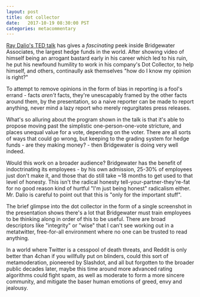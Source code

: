 ```yaml
---
layout: post
title: dot collector
date:   2017-10-19 08:30:00 PST
categories: metacommentary
---
```


[Ray Dalio's TED
talk](https://www.ted.com/talks/ray_dalio_how_to_build_a_company_where_the_best_ideas_win)
has gives a *fascinating* peek inside Bridgewater Associates, the largest hedge
funds in the world. After showing video of himself being an arrogant bastard
early in his career which led to his ruin, he put his newfound humility to work
in his company's Dot Collector, to help himself, and others, continaully ask
themselves "how do I know my opinion is right?"

To attempt to remove opinions in the form of bias in reporting is a fool's
errand - facts *aren't* facts, they're unescapably framed by the other facts
around them, by the presentation, so a naive reporter can be made to report
anything, never mind a lazy report who merely regurgitates press releases.

What's so alluring about the program shown in the talk is that it's able to
propose moving past the simplistic one-person-one-vote stricture, and places
unequal value for a vote, depending on the voter. There are all sorts of ways
that could go wrong, but keeping to the grading system for hedge funds - are
they making money? - then Bridgewater is doing very well indeed.

Would this work on a broader audience? Bridgewater has the benefit of
indoctrinating its employees - by his own admission, 25-30% of employees just
don't make it, and those that do still take ~18 months to get used to that level
of honesty. This isn't the radical honesty tell-your-partner-they're-fat for
no good reason kind of hurtful "I'm just being honest" radicalism either. Mr.
Dalio is careful to point out that this is "only for the important stuff".

The brief glimpse into the dot collector in the form of a single screenshot
in the presentation shows there's a lot that Bridgewater must train employees
to be thinking along in order of this to be useful. There are broad descriptors
like "integrity" or "wise" that I can't see working out in a metatwitter,
free-for-all environment where no one can be trusted to read anything.

In a world where Twitter is a cesspool of death threats, and Reddit is only
better than 4chan if you willfully put on blinders, could this sort of
metamoderation, pioneered by Slashdot, and all but forgotten to the broader
public decades later, maybe this time around more advanced rating algorithms
could fight spam, as well as moderate to form a more sincere community, and
mitigate the baser human emotions of greed, envy and jealousy.
